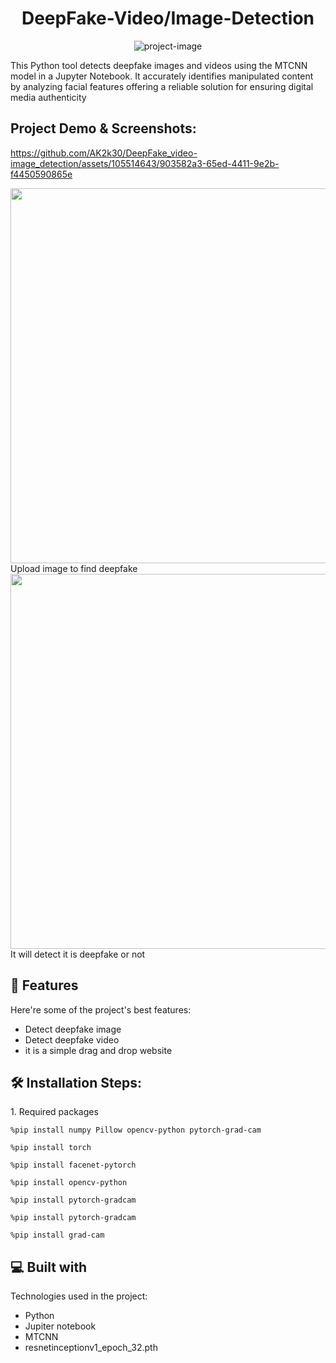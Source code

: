 <h1 align="center" id="title">DeepFake-Video/Image-Detection</h1>

<p align="center"><img src="https://socialify.git.ci/AK2k30/DeepFake_video-image_detection/image?font=Rokkitt&amp;language=1&amp;name=1&amp;owner=1&amp;pattern=Plus&amp;stargazers=1&amp;theme=Dark" alt="project-image"></p>

<p id="description">This Python tool detects deepfake images and videos using the MTCNN model in a Jupyter Notebook. It accurately identifies manipulated content by analyzing facial features offering a reliable solution for ensuring digital media authenticity</p>

<h2>Project Demo & Screenshots:</h2>


https://github.com/AK2k30/DeepFake_video-image_detection/assets/105514643/903582a3-65ed-4411-9e2b-f4450590865e


  <div>
    <img src="https://imgtr.ee/images/2024/04/05/69dc38faa2ba419435b45961af97d718.png" style="width: 600px">
    <div>
      Upload image to find deepfake 
    </div>
  </div>

  <div>
    <img src="https://imgtr.ee/images/2024/04/05/70617d1288d374f9567d179235146de1.png" style="width: 600px">
    <div>
      It will detect it is deepfake or not 
    </div>
  </div>
  
<h2>🧐 Features</h2>

Here're some of the project's best features:

*   Detect deepfake image
*   Detect deepfake video
*   it is a simple drag and drop website

<h2>🛠️ Installation Steps:</h2>

<p>1. Required packages</p>

```
%pip install numpy Pillow opencv-python pytorch-grad-cam
```

```
%pip install torch
```

```
%pip install facenet-pytorch
```

```
%pip install opencv-python
```

```
%pip install pytorch-gradcam
```

```
%pip install pytorch-gradcam
```

```
%pip install grad-cam
```

  
  
<h2>💻 Built with</h2>

Technologies used in the project:

*   Python
*   Jupiter notebook
*   MTCNN
*   resnetinceptionv1\_epoch\_32.pth

